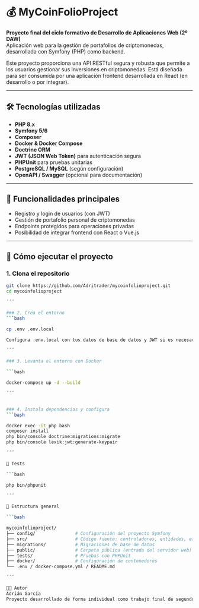 # 💰 MyCoinFolioProject

**Proyecto final del ciclo formativo de Desarrollo de Aplicaciones Web (2º DAW)**  
Aplicación web para la gestión de portafolios de criptomonedas, desarrollada con Symfony (PHP) como backend.

Este proyecto proporciona una API RESTful segura y robusta que permite a los usuarios gestionar sus inversiones en criptomonedas. Está diseñada para ser consumida por una aplicación frontend desarrollada en React (en desarrollo o por integrar).

---

## 🛠 Tecnologías utilizadas

- **PHP 8.x**
- **Symfony 5/6**
- **Composer**
- **Docker & Docker Compose**
- **Doctrine ORM**
- **JWT (JSON Web Token)** para autenticación segura
- **PHPUnit** para pruebas unitarias
- **PostgreSQL / MySQL** (según configuración)
- **OpenAPI / Swagger** (opcional para documentación)

---

## 🔐 Funcionalidades principales

- Registro y login de usuarios (con JWT)
- Gestión de portafolio personal de criptomonedas
- Endpoints protegidos para operaciones privadas
- Posibilidad de integrar frontend con React o Vue.js

---

## 🚀 Cómo ejecutar el proyecto

### 1. Clona el repositorio

```bash
git clone https://github.com/Adritrader/mycoinfolioproject.git
cd mycoinfolioproject

´´´

### 2. Crea el entorno
```bash

cp .env .env.local

Configura .env.local con tus datos de base de datos y JWT si es necesario.

´´´

### 3. Levanta el entorno con Docker

```bash

docker-compose up -d --build

´´´


### 4. Instala dependencias y configura
```bash

docker exec -it php bash
composer install
php bin/console doctrine:migrations:migrate
php bin/console lexik:jwt:generate-keypair

´´´

🧪 Tests

```bash

php bin/phpunit

´´´

📁 Estructura general

```bash

mycoinfolioproject/
├── config/               # Configuración del proyecto Symfony
├── src/                  # Código fuente: controladores, entidades, etc.
├── migrations/           # Migraciones de base de datos
├── public/               # Carpeta pública (entrada del servidor web)
├── tests/                # Pruebas con PHPUnit
├── docker/               # Configuración de contenedores
└── .env / docker-compose.yml / README.md

´´´

👨‍💻 Autor
Adrián García
Proyecto desarrollado de forma individual como trabajo final de segundo curso del ciclo Desarrollo de Aplicaciones Web (2º DAW).
